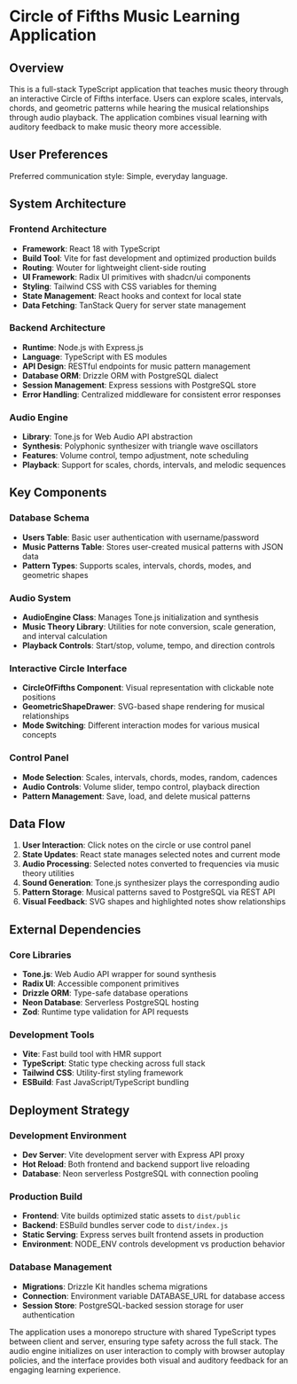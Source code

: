 # Circle of Fifths Music Learning Application

## Overview
This is a full-stack TypeScript application that teaches music theory through an interactive Circle of Fifths interface. Users can explore scales, intervals, chords, and geometric patterns while hearing the musical relationships through audio playback. The application combines visual learning with auditory feedback to make music theory more accessible.

## User Preferences
Preferred communication style: Simple, everyday language.

## System Architecture

### Frontend Architecture
- **Framework**: React 18 with TypeScript
- **Build Tool**: Vite for fast development and optimized production builds
- **Routing**: Wouter for lightweight client-side routing
- **UI Framework**: Radix UI primitives with shadcn/ui components
- **Styling**: Tailwind CSS with CSS variables for theming
- **State Management**: React hooks and context for local state
- **Data Fetching**: TanStack Query for server state management

### Backend Architecture
- **Runtime**: Node.js with Express.js
- **Language**: TypeScript with ES modules
- **API Design**: RESTful endpoints for music pattern management
- **Database ORM**: Drizzle ORM with PostgreSQL dialect
- **Session Management**: Express sessions with PostgreSQL store
- **Error Handling**: Centralized middleware for consistent error responses

### Audio Engine
- **Library**: Tone.js for Web Audio API abstraction
- **Synthesis**: Polyphonic synthesizer with triangle wave oscillators
- **Features**: Volume control, tempo adjustment, note scheduling
- **Playback**: Support for scales, chords, intervals, and melodic sequences

## Key Components

### Database Schema
- **Users Table**: Basic user authentication with username/password
- **Music Patterns Table**: Stores user-created musical patterns with JSON data
- **Pattern Types**: Supports scales, intervals, chords, modes, and geometric shapes

### Audio System
- **AudioEngine Class**: Manages Tone.js initialization and synthesis
- **Music Theory Library**: Utilities for note conversion, scale generation, and interval calculation
- **Playback Controls**: Start/stop, volume, tempo, and direction controls

### Interactive Circle Interface
- **CircleOfFifths Component**: Visual representation with clickable note positions
- **GeometricShapeDrawer**: SVG-based shape rendering for musical relationships
- **Mode Switching**: Different interaction modes for various musical concepts

### Control Panel
- **Mode Selection**: Scales, intervals, chords, modes, random, cadences
- **Audio Controls**: Volume slider, tempo control, playback direction
- **Pattern Management**: Save, load, and delete musical patterns

## Data Flow

1. **User Interaction**: Click notes on the circle or use control panel
2. **State Updates**: React state manages selected notes and current mode
3. **Audio Processing**: Selected notes converted to frequencies via music theory utilities
4. **Sound Generation**: Tone.js synthesizer plays the corresponding audio
5. **Pattern Storage**: Musical patterns saved to PostgreSQL via REST API
6. **Visual Feedback**: SVG shapes and highlighted notes show relationships

## External Dependencies

### Core Libraries
- **Tone.js**: Web Audio API wrapper for sound synthesis
- **Radix UI**: Accessible component primitives
- **Drizzle ORM**: Type-safe database operations
- **Neon Database**: Serverless PostgreSQL hosting
- **Zod**: Runtime type validation for API requests

### Development Tools
- **Vite**: Fast build tool with HMR support
- **TypeScript**: Static type checking across full stack
- **Tailwind CSS**: Utility-first styling framework
- **ESBuild**: Fast JavaScript/TypeScript bundling

## Deployment Strategy

### Development Environment
- **Dev Server**: Vite development server with Express API proxy
- **Hot Reload**: Both frontend and backend support live reloading
- **Database**: Neon serverless PostgreSQL with connection pooling

### Production Build
- **Frontend**: Vite builds optimized static assets to `dist/public`
- **Backend**: ESBuild bundles server code to `dist/index.js`
- **Static Serving**: Express serves built frontend assets in production
- **Environment**: NODE_ENV controls development vs production behavior

### Database Management
- **Migrations**: Drizzle Kit handles schema migrations
- **Connection**: Environment variable DATABASE_URL for database access
- **Session Store**: PostgreSQL-backed session storage for user authentication

The application uses a monorepo structure with shared TypeScript types between client and server, ensuring type safety across the full stack. The audio engine initializes on user interaction to comply with browser autoplay policies, and the interface provides both visual and auditory feedback for an engaging learning experience.